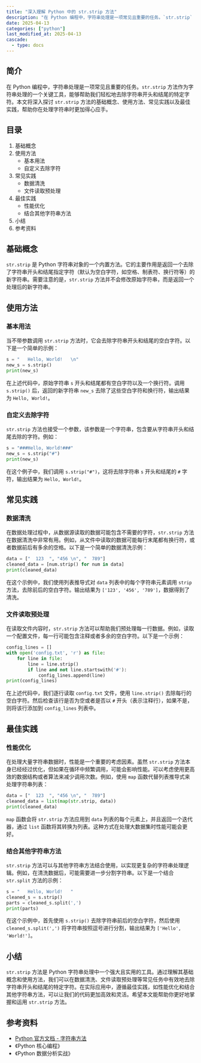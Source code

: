 ```yaml
---
title: "深入理解 Python 中的 str.strip 方法"
description: "在 Python 编程中，字符串处理是一项常见且重要的任务。`str.strip` 方法作为字符串处理的一个关键工具，能够帮助我们轻松地去除字符串开头和结尾的特定字符。本文将深入探讨 `str.strip` 方法的基础概念、使用方法、常见实践以及最佳实践，帮助你在处理字符串时更加得心应手。"
date: 2025-04-13
categories: ["python"]
last_modified_at: 2025-04-13
cascade:
  - type: docs
---
```



## 简介
在 Python 编程中，字符串处理是一项常见且重要的任务。`str.strip` 方法作为字符串处理的一个关键工具，能够帮助我们轻松地去除字符串开头和结尾的特定字符。本文将深入探讨 `str.strip` 方法的基础概念、使用方法、常见实践以及最佳实践，帮助你在处理字符串时更加得心应手。

<!-- more -->
## 目录
1. 基础概念
2. 使用方法
    - 基本用法
    - 自定义去除字符
3. 常见实践
    - 数据清洗
    - 文件读取预处理
4. 最佳实践
    - 性能优化
    - 结合其他字符串方法
5. 小结
6. 参考资料

## 基础概念
`str.strip` 是 Python 字符串对象的一个内置方法。它的主要作用是返回一个去除了字符串开头和结尾指定字符（默认为空白字符，如空格、制表符、换行符等）的新字符串。需要注意的是，`str.strip` 方法并不会修改原始字符串，而是返回一个处理后的新字符串。

## 使用方法
### 基本用法
当不带参数调用 `str.strip` 方法时，它会去除字符串开头和结尾的空白字符。以下是一个简单的示例：
```python
s = "   Hello, World!   \n"
new_s = s.strip()
print(new_s)  
```
在上述代码中，原始字符串 `s` 开头和结尾都有空白字符以及一个换行符。调用 `s.strip()` 后，返回的新字符串 `new_s` 去除了这些空白字符和换行符，输出结果为 `Hello, World!`。

### 自定义去除字符
`str.strip` 方法也接受一个参数，该参数是一个字符串，包含要从字符串开头和结尾去除的字符。例如：
```python
s = "###Hello, World!###"
new_s = s.strip("#")
print(new_s)  
```
在这个例子中，我们调用 `s.strip("#")`，这将去除字符串 `s` 开头和结尾的 `#` 字符，输出结果为 `Hello, World!`。

## 常见实践
### 数据清洗
在数据处理过程中，从数据源读取的数据可能包含不需要的字符，`str.strip` 方法在数据清洗中非常有用。例如，从文件中读取的数据可能每行末尾都有换行符，或者数据前后有多余的空格。以下是一个简单的数据清洗示例：
```python
data = ["  123  ", "456 \n", "  789"]
cleaned_data = [num.strip() for num in data]
print(cleaned_data)  
```
在这个示例中，我们使用列表推导式对 `data` 列表中的每个字符串元素调用 `strip` 方法，去除前后的空白字符。输出结果为 `['123', '456', '789']`，数据得到了清洗。

### 文件读取预处理
在读取文件内容时，`str.strip` 方法可以帮助我们预处理每一行数据。例如，读取一个配置文件，每一行可能包含注释或者多余的空白字符。以下是一个示例：
```python
config_lines = []
with open('config.txt', 'r') as file:
    for line in file:
        line = line.strip()
        if line and not line.startswith('#'):
            config_lines.append(line)
print(config_lines)  
```
在上述代码中，我们逐行读取 `config.txt` 文件，使用 `line.strip()` 去除每行的空白字符。然后检查该行是否为空或者是否以 `#` 开头（表示注释行），如果不是，则将该行添加到 `config_lines` 列表中。

## 最佳实践
### 性能优化
在处理大量字符串数据时，性能是一个重要的考虑因素。虽然 `str.strip` 方法本身已经经过优化，但如果在循环中频繁调用，可能会影响性能。可以考虑使用更高效的数据结构或者算法来减少调用次数。例如，使用 `map` 函数代替列表推导式来处理字符串列表：
```python
data = ["  123  ", "456 \n", "  789"]
cleaned_data = list(map(str.strip, data))
print(cleaned_data)  
```
`map` 函数会将 `str.strip` 方法应用到 `data` 列表的每个元素上，并且返回一个迭代器，通过 `list` 函数将其转换为列表。这种方式在处理大数据集时性能可能会更好。

### 结合其他字符串方法
`str.strip` 方法可以与其他字符串方法结合使用，以实现更复杂的字符串处理逻辑。例如，在清洗数据后，可能需要进一步分割字符串。以下是一个结合 `str.split` 方法的示例：
```python
s = "   Hello, World!   "
cleaned_s = s.strip()
parts = cleaned_s.split(',')
print(parts)  
```
在这个示例中，首先使用 `s.strip()` 去除字符串前后的空白字符，然后使用 `cleaned_s.split(',')` 将字符串按照逗号进行分割，输出结果为 `['Hello', 'World!']`。

## 小结
`str.strip` 方法是 Python 字符串处理中一个强大且实用的工具。通过理解其基础概念和使用方法，我们可以在数据清洗、文件读取预处理等常见任务中有效地去除字符串开头和结尾的特定字符。在实际应用中，遵循最佳实践，如性能优化和结合其他字符串方法，可以让我们的代码更加高效和灵活。希望本文能帮助你更好地掌握和运用 `str.strip` 方法。

## 参考资料
- [Python 官方文档 - 字符串方法](https://docs.python.org/3/library/stdtypes.html#string-methods)
- 《Python 核心编程》
- 《Python 数据分析实战》
